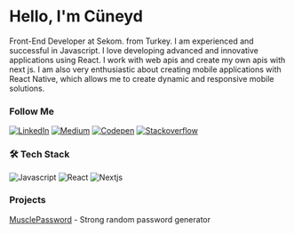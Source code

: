 <h1>Hello, I'm Cüneyd</h1>

Front-End Developer at Sekom. from Turkey. I am experienced and successful in Javascript. I love developing advanced and innovative applications using React. I work with web apis and create my own apis with next js. I am also very enthusiastic about creating mobile applications with React Native, which allows me to create dynamic and responsive mobile solutions.

### Follow Me

[![LinkedIn](https://img.shields.io/badge/Linkedin-333.svg?logo=linkedin&logoColor=blue&style=flat)](https://www.linkedin.com/in/cuneydbolukoglu/)
[![Medium](https://img.shields.io/badge/Medium-333.svg?logo=medium&logoColor=white&style=flat)](https://cuneyd.medium.com/)
[![Codepen](https://img.shields.io/badge/Codepen-333.svg?logo=codepen&logoColor=white&style=flat)](https://codepen.io/cuneyd)
[![Stackoverflow](https://img.shields.io/badge/Stackoverflow-333.svg?logo=stackoverflow&logoColor=orange&style=flat)](https://stackoverflow.com/users/14733959/cuneyd)


### 🛠 Tech Stack

![Javascript](https://img.shields.io/badge/Javascript-333.svg?logo=javascript&logoColor=#F7DF1E&style=flat)
![React](https://img.shields.io/badge/React-333.svg?logo=react&logoColor=#61DAFB&style=flat)
![Nextjs](https://img.shields.io/badge/Nextjs-333.svg?logo=nextdotjs&logoColor=#61DAFB&style=flat)

### Projects

[MusclePassword](http://musclepassword.com) - Strong random password generator
